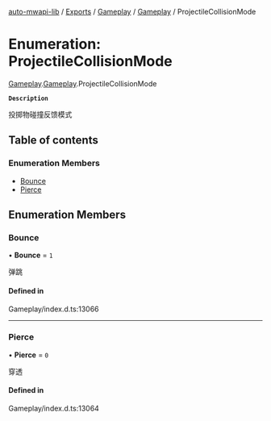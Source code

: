 [auto-mwapi-lib](../README.md) / [Exports](../modules.md) / [Gameplay](../modules/Gameplay.md) / [Gameplay](../modules/Gameplay.Gameplay.md) / ProjectileCollisionMode

# Enumeration: ProjectileCollisionMode

[Gameplay](../modules/Gameplay.md).[Gameplay](../modules/Gameplay.Gameplay.md).ProjectileCollisionMode

**`Description`**

投掷物碰撞反馈模式

## Table of contents

### Enumeration Members

- [Bounce](Gameplay.Gameplay.ProjectileCollisionMode.md#bounce)
- [Pierce](Gameplay.Gameplay.ProjectileCollisionMode.md#pierce)

## Enumeration Members

### Bounce

• **Bounce** = `1`

弹跳

#### Defined in

Gameplay/index.d.ts:13066

---

### Pierce

• **Pierce** = `0`

穿透

#### Defined in

Gameplay/index.d.ts:13064
